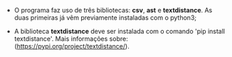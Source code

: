 - O programa faz uso de três bibliotecas: **csv**, **ast** e **textdistance**. As duas primeiras já vêm          previamente instaladas com o python3;

- A biblioteca **textdistance** deve ser instalada com o comando 'pip install textdistance'. Mais informações
  sobre: (https://pypi.org/project/textdistance/).

